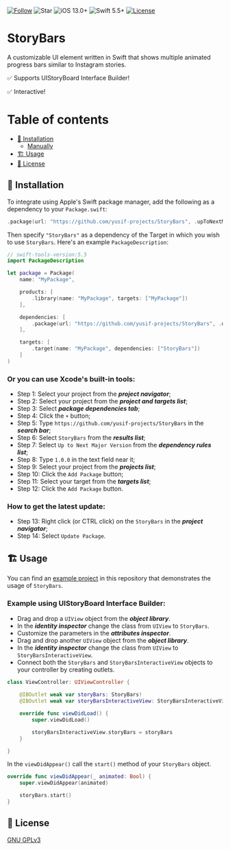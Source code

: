 [![Follow](https://img.shields.io/github/followers/yusif-projects?style=social)](https://github.com/yusif-projects)
![Star](https://img.shields.io/github/stars/yusif-projects/StoryBars?style=social)
![iOS 13.0+](https://img.shields.io/badge/iOS-13.0%2B-blue.svg)
![Swift 5.5+](https://img.shields.io/badge/Swift-5.5%2B-orange.svg)
[![License](https://img.shields.io/github/license/yusif-projects/StoryBars)](https://github.com/yusif-projects/StoryBars/blob/main/LICENSE)

# StoryBars

A customizable UI element written in Swift that shows multiple animated progress bars similar to Instagram stories.

✅ Supports UIStoryBoard Interface Builder!

✅ Interactive!

# Table of contents
* [🚚 Installation](#installation)
  * [Manually](#installation-1)
* [🏗 Usage](#usage)
* [📝 License](#license)

## 🚚 Installation <a name="installation"></a>

To integrate using Apple's Swift package manager, add the following as a dependency to your `Package.swift`: <a name="installation-1"></a>

```swift
.package(url: "https://github.com/yusif-projects/StoryBars", .upToNextMajor(from: "1.0.0"))
```

Then specify `"StoryBars"` as a dependency of the Target in which you wish to use `StoryBars`. Here's an example `PackageDescription`:

```swift
// swift-tools-version:5.5
import PackageDescription

let package = Package(
    name: "MyPackage",

    products: [
        .library(name: "MyPackage", targets: ["MyPackage"])
    ],

    dependencies: [
        .package(url: "https://github.com/yusif-projects/StoryBars", .upToNextMajor(from: "1.0.0"))
    ],

    targets: [
        .target(name: "MyPackage", dependencies: ["StoryBars"])
    ]
)
```

### Or you can use Xcode's built-in tools: <a name="installation-2"></a>

- Step 1: Select your project from the ***project navigator***;
- Step 2: Select your project from the ***project and targets list***;
- Step 3: Select ***package dependencies tab***;
- Step 4: Click the `+` button;
- Step 5: Type `https://github.com/yusif-projects/StoryBars` in the ***search bar***;
- Step 6: Select `StoryBars` from the ***results list***;
- Step 7: Select `Up to Next Major Version` from the ***dependency rules list***;
- Step 8: Type `1.0.0` in the text field near it;
- Step 9: Select your project from the ***projects list***;
- Step 10: Click the `Add Package` button;
- Step 11: Select your target from the ***targets list***;
- Step 12: Click the `Add Package` button.

### How to get the latest update:

- Step 13: Right click (or CTRL click) on the `StoryBars` in the ***project navigator***;
- Step 14: Select `Update Package`.

## 🏗 Usage <a name="usage"></a>

You can find an [example project](https://github.com/yusif-projects/StoryBars/tree/main/Example%20Project) in this repository that demonstrates the usage of `StoryBars`.

### Example using UIStoryBoard Interface Builder:

- Drag and drop a `UIView` object from the ***object library***.
- In the ***identity inspector*** change the class from `UIView` to `StoryBars`.
- Customize the parameters in the ***attributes inspector***.
- Drag and drop another `UIView` object from the ***object library***.
- In the ***identity inspector*** change the class from `UIView` to `StoryBarsInteractiveView`.
- Connect both the `StoryBars` and `StoryBarsInteractiveView` objects to your controller by creating outlets.

```swift
class ViewController: UIViewController {
    
    @IBOutlet weak var storyBars: StoryBars!
    @IBOutlet weak var storyBarsInteractiveView: StoryBarsInteractiveView!

    override func viewDidLoad() {
        super.viewDidLoad()

        storyBarsInteractiveView.storyBars = storyBars
    }

}
```

In the `viewDidAppear()` call the `start()` method of your `StoryBars` object.

```swift
override func viewDidAppear(_ animated: Bool) {
    super.viewDidAppear(animated)

    storyBars.start()
}
```

## 📝 License  <a name="license"></a>

[GNU GPLv3](https://choosealicense.com/licenses/gpl-3.0/)